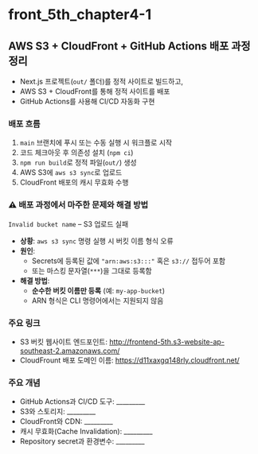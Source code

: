 # front_5th_chapter4-1

## AWS S3 + CloudFront + GitHub Actions 배포 과정 정리
- Next.js 프로젝트(`out/` 폴더)를 정적 사이트로 빌드하고,
- AWS S3 + CloudFront를 통해 정적 사이트를 배포
- GitHub Actions를 사용해 CI/CD 자동화 구현

### 배포 흐름
1. `main` 브랜치에 푸시 또는 수동 실행 시 워크플로 시작
2. 코드 체크아웃 후 의존성 설치 (`npm ci`)
3. `npm run build`로 정적 파일(`out/`) 생성
4. AWS S3에 `aws s3 sync`로 업로드
5. CloudFront 배포의 캐시 무효화 수행

### ⚠️ 배포 과정에서 마주한 문제와 해결 방법
`Invalid bucket name` – S3 업로드 실패

- **상황**: `aws s3 sync` 명령 실행 시 버킷 이름 형식 오류
- **원인**:
    - Secrets에 등록된 값에 `"arn:aws:s3:::"` 혹은 `s3://` 접두어 포함
    - 또는 마스킹 문자열(`***`)을 그대로 등록함
- **해결 방법**:
    - **순수한 버킷 이름만 등록** (예: `my-app-bucket`)
    - ARN 형식은 CLI 명령어에서는 지원되지 않음



### 주요 링크

- S3 버킷 웹사이트 엔드포인트: http://frontend-5th.s3-website-ap-southeast-2.amazonaws.com/
- CloudFrount 배포 도메인 이름: https://d11xaxgq148rly.cloudfront.net/

### 주요 개념

- GitHub Actions과 CI/CD 도구: _________
- S3와 스토리지: _________
- CloudFront와 CDN: _________
- 캐시 무효화(Cache Invalidation): _________
- Repository secret과 환경변수: _________